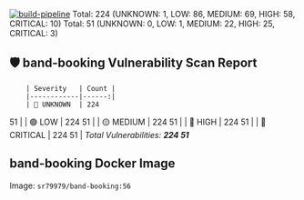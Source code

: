 [![build-pipeline](https://github.com/srikanth-girimaiahgari/DevOps/actions/workflows/build-pipeline.yml/badge.svg)](https://github.com/srikanth-girimaiahgari/DevOps/actions/workflows/build-pipeline.yml)
Total: 224 (UNKNOWN: 1, LOW: 86, MEDIUM: 69, HIGH: 58, CRITICAL: 10)
Total: 51 (UNKNOWN: 0, LOW: 1, MEDIUM: 22, HIGH: 25, CRITICAL: 3)
## 🛡️ band-booking Vulnerability Scan Report
        | Severity   | Count |
        |------------|------:|
        | 🔵 UNKNOWN  | 224
51 |
        | 🟢 LOW      | 224
51 |
        | 🟡 MEDIUM   | 224
51 |
        | 🔴 HIGH     | 224
51 |
        | 🚨 CRITICAL | 224
51 |
        _Total Vulnerabilities: **224
51**_
  
## band-booking Docker Image
Image: `sr79979/band-booking:56`
